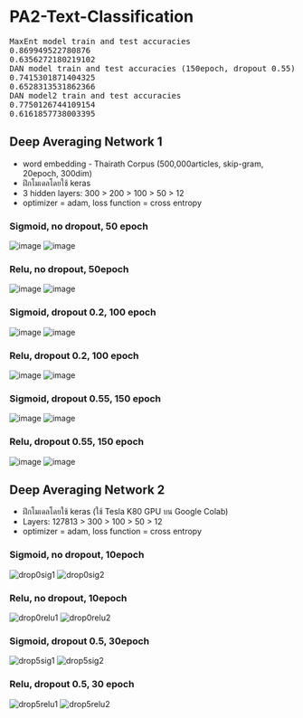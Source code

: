 # PA2-Text-Classification
<pre>
MaxEnt model train and test accuracies
0.869949522780876
0.6356272180219102
DAN model train and test accuracies (150epoch, dropout 0.55)
0.7415301871404325
0.6528313531862366
DAN model2 train and test accuracies
0.7750126744109154
0.6161857738003395
</pre>

## Deep Averaging Network 1
* word embedding - Thairath Corpus (500,000articles, skip-gram, 20epoch, 300dim)
* ฝึกโมเดลโดยใช้ keras
* 3 hidden layers: 300 > 200 > 100 > 50 > 12
* optimizer = adam, loss function = cross entropy

### Sigmoid, no dropout, 50 epoch
![image](https://user-images.githubusercontent.com/44984892/53577939-23581e00-3ba9-11e9-8378-8ca665211b15.png)
![image](https://user-images.githubusercontent.com/44984892/53577947-27843b80-3ba9-11e9-97f6-180375413fc4.png)

### Relu, no dropout, 50epoch
![image](https://user-images.githubusercontent.com/44984892/53577177-c9a32400-3ba7-11e9-9a5a-d51b0a16f68d.png)
![image](https://user-images.githubusercontent.com/44984892/53577133-b1330980-3ba7-11e9-8dfd-8d4ee3d55429.png)

### Sigmoid, dropout 0.2, 100 epoch
![image](https://user-images.githubusercontent.com/44984892/53574649-9316da80-3ba2-11e9-9e93-27b9b20a0f80.png)
![image](https://user-images.githubusercontent.com/44984892/53574656-98742500-3ba2-11e9-9036-e11aaed1556c.png)

### Relu, dropout 0.2, 100 epoch
![image](https://user-images.githubusercontent.com/44984892/53576373-138b0a80-3ba6-11e9-8803-600a26a88b7e.png)
![image](https://user-images.githubusercontent.com/44984892/53576396-1be34580-3ba6-11e9-9983-241b7faae22c.png)

### Sigmoid, dropout 0.55, 150 epoch

![image](https://user-images.githubusercontent.com/44984892/53562029-e37e4000-3b82-11e9-8edc-589983f4009e.png)
![image](https://user-images.githubusercontent.com/44984892/53562043-eb3de480-3b82-11e9-89ee-29c254d4e215.png)

### Relu, dropout 0.55, 150 epoch

![image](https://user-images.githubusercontent.com/44984892/53570801-f8b29900-3b99-11e9-950b-7548e8fe8be2.png)
![image](https://user-images.githubusercontent.com/44984892/53569835-a2dcf180-3b97-11e9-8bc5-4feb0392c166.png)



## Deep Averaging Network 2
* ฝึกโมเดลโดยใช้ keras (ใช้ Tesla K80 GPU บน Google Colab)
* Layers: 127813 > 300 > 100 > 50 > 12
* optimizer = adam, loss function = cross entropy

### Sigmoid, no dropout, 10epoch
![drop0sig1](https://user-images.githubusercontent.com/44984892/53582911-0fb1b500-3bb3-11e9-8a1a-dfd038c2334f.png)
![drop0sig2](https://user-images.githubusercontent.com/44984892/53582913-10e2e200-3bb3-11e9-8e4d-71443f55436d.png)

### Relu, no dropout, 10epoch
![drop0relu1](https://user-images.githubusercontent.com/44984892/53581614-7d101680-3bb0-11e9-9c61-d51f36ce517e.png)
![drop0relu2](https://user-images.githubusercontent.com/44984892/53581651-8dc08c80-3bb0-11e9-9932-236368214301.png)

### Sigmoid, dropout 0.5, 30epoch
![drop5sig1](https://user-images.githubusercontent.com/44984892/53580372-08d47380-3bae-11e9-8be1-3cc5814751b1.png)
![drop5sig2](https://user-images.githubusercontent.com/44984892/53580374-096d0a00-3bae-11e9-996d-46466fc5ac63.png)

### Relu, dropout 0.5, 30 epoch
![drop5relu1](https://user-images.githubusercontent.com/44984892/53578463-56e77800-3baa-11e9-8356-49e01cad9122.png)
![drop5relu2](https://user-images.githubusercontent.com/44984892/53578465-56e77800-3baa-11e9-8c17-8adc5f5e4ff6.png)


